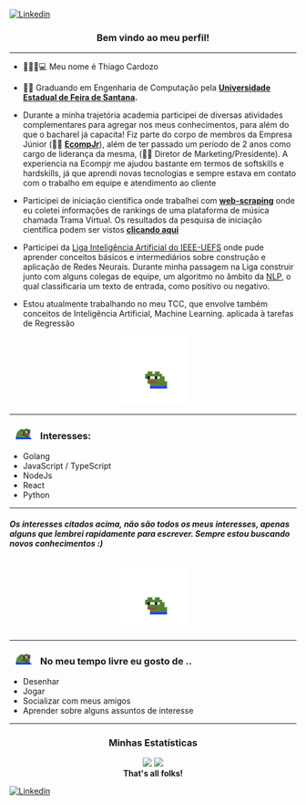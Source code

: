 
[![Linkedin](https://img.shields.io/badge/Thiago%20Cardozo-blue?logo=linkedin)](https://www.linkedin.com/in/kadozo/) 

<h3 align="center">Bem vindo ao meu perfil!  </h3> 
<hr/>


- 👨🏾‍💻💻 Meu nome é Thiago Cardozo
- 🧑‍🎓 Graduando em Engenharia de Computação pela **[Universidade Estadual de Feira de Santana](http://www.uefs.br/).**

- Durante a minha trajetória academia participei de diversas atividades complementares para agregar nos meus conhecimentos, para além do que o bacharel já capacita! Fiz parte do corpo de membros da Empresa Júnior (🚀💙 **[EcompJr](https://ecompjr.com.br/)**), além de ter passado um período de 2 anos como cargo de liderança da mesma, (🚀💙 Diretor de Marketing/Presidente). A experiencia na Ecompjr me ajudou bastante em termos de softskills e hardskills, já que aprendi novas tecnologias e sempre estava em contato com o trabalho em equipe e atendimento ao cliente

- Participei de iniciação científica onde trabalhei com **[web-scraping](https://www.parsehub.com/blog/what-is-web-scraping/)** onde eu coletei informações de rankings de uma plataforma de música chamada Trama Virtual. Os resultados da pesquisa de iniciação científica podem ser vistos **[clicando aqui](http://bit.ly/plataformasdemusicabrasil)**

- Participei da [Liga Inteligência Artificial do IEEE-UEFS](https://edu.ieee.org/br-uefs/) onde pude aprender conceitos básicos e intermediários sobre construção e aplicação de Redes Neurais. Durante minha passagem na Liga construir junto com alguns colegas de equipe, um algoritmo no âmbito da [NLP](https://www.ibm.com/topics/natural-language-processing), o qual classificaria um texto de entrada, como positivo ou negativo.

- Estou atualmente trabalhando no meu TCC, que envolve também conceitos de Inteligência Artificial, Machine Learning. aplicada à tarefas de Regressão

<div align="center">
  <img height="120em" src="https://github.com/Kadozo/Kadozo/blob/507eba08a97c6870723dc33b2285f2708fb7ba2e/assets/pepehop3x.gif">

</div>
<hr/>

### <img height="20em" src="assets/7580-pepe-happy.png"> Interesses:  ###  
- Golang
- JavaScript / TypeScript
- NodeJs
- React
- Python

<hr/>

<h5>Os interesses citados acima, não são todos os meus interesses, apenas alguns que lembrei rapidamente para escrever. Sempre estou buscando novos conhecimentos :)</h5>

<div align="center">
  <img height="120em" src="https://github.com/Kadozo/Kadozo/blob/507eba08a97c6870723dc33b2285f2708fb7ba2e/assets/pepehop3x.gif">

</div>
<hr/>

### <img height="20em" src="assets/7580-pepe-happy.png"> No meu tempo livre eu gosto de ..  ###  
- Desenhar
- Jogar
- Socializar com meus amigos
- Aprender sobre alguns assuntos de interesse

<hr/>

<div align="center">
  <h3>Minhas Estatísticas</h3>
  <img height="180em" src="https://github-readme-stats.vercel.app/api?username=Kadozo&theme=omni">
  <img height="180em"  src="https://github-readme-stats.vercel.app/api/top-langs/?username=Kadozo&layout=compact&theme=omni">
</div>


<div align="center">
  <strong>That's all folks!</strong>
</div>

[![Linkedin](https://img.shields.io/badge/Thiago%20Cardozo-blue?logo=linkedin)](https://www.linkedin.com/in/kadozo/) 


